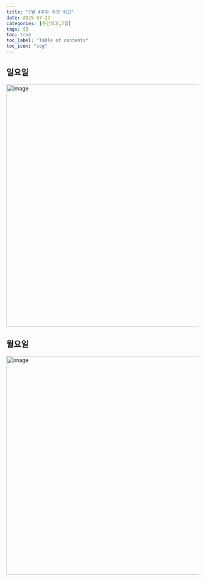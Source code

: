 ```yaml
---
title: "7월 4주차 주간 회고"
date: 2025-07-27
categories: [주간회고,7월]
tags: []
toc: true
toc_label: "Table of contents"
toc_icon: "cog"
---
```


## 일요일
<img width="814" height="634" alt="image" src="https://github.com/user-attachments/assets/520b4fcf-333f-4157-ba69-ac0baef8eb9b" />

## 월요일
<img width="862" height="572" alt="image" src="https://github.com/user-attachments/assets/3fe83f14-10eb-48c8-8c76-b70765967305" />

